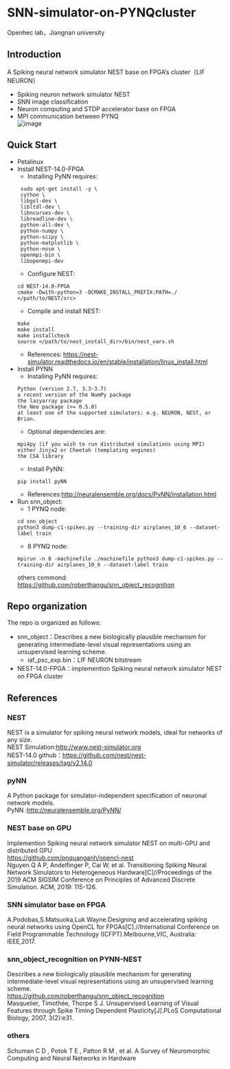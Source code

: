 # SNN-simulator-on-PYNQcluster
Openhec lab，Jiangnan university
## Introduction
A Spiking neural network simulator NEST base on FPGA‘s cluster（LIF NEURON）  
* Spiking neuron network simulator NEST  
* SNN image classification  
* Neuron computing and STDP accelerator base on FPGA  
* MPI communication between PYNQ  
![image](https://github.com/OpenHEC/SNN-simulator-on-PYNQcluster/blob/master/overview.png)
## Quick Start
 * Petalinux
 * Install NEST-14.0-FPGA  
   * Installing PyNN requires: 
   ```
    sudo apt-get install -y \  
    cython \  
    libgsl-dev \  
    libltdl-dev \  
    libncurses-dev \  
    libreadline-dev \  
    python-all-dev \  
    python-numpy \  
    python-scipy \  
    python-matplotlib \  
    python-nose \  
    openmpi-bin \  
    libopenmpi-dev
    ```
   * Configure NEST:  
    ```
    cd NEST-14.0-FPGA  
    cmake -Dwith-python=3 -DCMAKE_INSTALL_PREFIX:PATH=./ </path/to/NEST/src>  
    ```
   * Compile and install NEST:  
    ```
    make  
    make install  
    make installcheck  
    source </path/to/nest_install_dir>/bin/nest_vars.sh  
   ```
   * References: https://nest-simulator.readthedocs.io/en/stable/installation/linux_install.html
 * Install PYNN  
   * Installing PyNN requires:    
    ```
    Python (version 2.7, 3.3-3.7)  
    a recent version of the NumPy package  
    the lazyarray package  
    the Neo package (>= 0.5.0)  
    at least one of the supported simulators: e.g. NEURON, NEST, or Brian.  
   ```
   * Optional dependencies are:    
    ```
    mpi4py (if you wish to run distributed simulations using MPI)  
    either Jinja2 or Cheetah (templating engines)  
    the CSA library  
    ```
    * Install PyNN:  
    ```
    pip install pyNN    
    ```
    * References:http://neuralensemble.org/docs/PyNN/installation.html  
 * Run snn_object:
    * 1 PYNQ node:
     ```
    cd snn_object
    python3 dump-c1-spikes.py --training-dir airplanes_10_6 --dataset-label train
    ```
    * 8 PYNQ node:
    ```
    mpirun -n 8 -machinefile ./machinefile python3 dump-c1-spikes.py --training-dir airplanes_10_6 --dataset-label train
    ````
   others commond: https://github.com/roberthangu/snn_object_recognition 
## Repo organization
The repo is organized as follows:
 * snn_object：Describes a new biologically plausible mechanism for generating intermediate-level visual representations using an          unsupervised learning scheme.
   * iaf_psc_exp.bin：LIF NEURON bitstream
 * NEST-14.0-FPGA：implemention Spiking neural network simulator NEST on FPGA cluster
## References
### NEST  
NEST is a simulator for spiking neural network models, ideal for networks of any size.  
NEST Simulation:http://www.nest-simulator.org    
NEST-14.0 github：https://github.com/nest/nest-simulator/releases/tag/v2.14.0  
### pyNN  
A Python package for simulator-independent specification of neuronal network models.  
PyNN :http://neuralensemble.org/PyNN/  
### NEST base on GPU  
Implemention Spiking neural network simulator NEST on multi-GPU and distributed GPU  
https://github.com/pnquanganh/opencl-nest  
Nguyen Q A P, Andelfinger P, Cai W, et al. Transitioning Spiking Neural Network Simulators to Heterogeneous Hardware[C]//Proceedings of the 2019 ACM SIGSIM Conference on Principles of Advanced Discrete Simulation. ACM, 2019: 115-126.
### SNN simulator base on FPGA
A.Podobas,S.Matsuoka,Luk Wayne.Designing and accelerating spiking neural networks using OpenCL for FPGAs[C].//International   Conference on Field Programmable Technology (ICFPT).Melbourne,VIC, Australia: IEEE,2017.  
### snn_object_recognition on PYNN-NEST  
Describes a new biologically plausible mechanism for generating intermediate-level visual representations using an unsupervised learning   scheme.  
https://github.com/roberthangu/snn_object_recognition  
Masquelier, Timothée, Thorpe S J. Unsupervised Learning of Visual Features through Spike Timing Dependent Plasticity[J].PLoS     Computational Biology, 2007, 3(2):e31.  
### others
Schuman C D , Potok T E , Patton R M , et al. A Survey of Neuromorphic Computing and Neural Networks in Hardware
